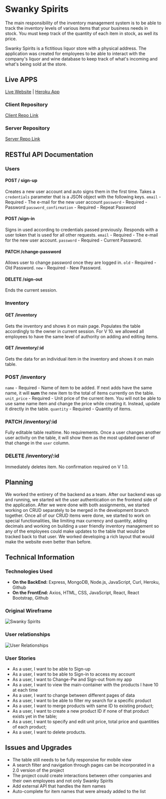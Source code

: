 # Swanky Spirits

The main responsibility of the inventory management system is to be able to track the inventory levels of various items that your business needs in stock. You must keep track of the quantity of each item in stock, as well its price.

Swanky Spirits is a fictitious liquor store with a physical address. The application was created for employees to be able to interact with the company's liquor and wine database to keep track of what's incoming and what's being sold at the store.

## Live APPS 

[Live Website](https://callback-ktz.github.io/swanky-spirits-client) | [Heroku App](https://glacial-cliffs-16241.herokuapp.com)

### Client Repository

[Client Repo Link](https://github.com/Callback-ktz/swanky-spirits-client)

### Server Repository

[Server Repo Link](https://github.com/Callback-ktz/swanky-spirits-server)

## RESTful API Documentation

### Users

#### POST / sign-up

Creates a new user account and auto signs them in the first time.
Takes a `credentials` parameter that is a JSON object with the following keys.
`email` - Required - The e-mail for the new user account
`password` - Required - Password
`password_confirmation` - Required - Repeat Password

#### POST /sign-in

Signs in used according to credentials passed previously. Responds with a user token that is used for all other requests.
`email` - Required - The e-mail for the new user account.
`password` - Required - Current Password.

#### PATCH /change-password

Allows user to change password once they are logged in.
`old` - Required - Old Password.
`new` - Required - New Password.

#### DELETE /sign-out

Ends the current session.

### Inventory

#### GET /inventory

Gets the inventory and shows it on main page. Populates the table accordingly to the owner in current session. For V 10. we allowed all employees to have the same level of authority on adding and editing items.

#### GET /inventory/:id

Gets the data for an individual item in the inventory and shows it on main table.

### POST /inventory

`name` - Required - Name of item to be added. If next adds have the same name, it will **sum** the new item to the total of items currently on the table.
`unit_price` - Required - Unit price of the current item. You will not be able to use same name item and change the price while creating it. Instead, update it directly in the table.
`quantity` - Required - Quantity of items.

### PATCH /inventory/:id

Fully editable table realtime. No requirements. Once a user changes another user activity on the table, it will show them as the most updated owner of that change in the `user` column.

### DELETE /inventory/:id

Immediately deletes item. No confirmation required on V 1.0.

## Planning

We worked the entirery of the backend as a team. After our backend was up and running, we started wit the user authentication on the frontend side of the application. After we were done with both assignments, we started working on CRUD separately to be merged in the development branch together. Once all of our CRUD items were done, we started to work on special functionalities, like limiting max currency and quantity, adding decimals and working on building a user friendly inventory management so any of the employees could make updates to the table that would be tracked back to that user. We worked developing a rich layout that would make the website even better than before.

## Technical Information

### Technologies Used

- **On the BackEnd:**
Express, MongoDB, Node.js, JavaScript, Curl, Heroku, Github
- **On the FrontEnd:**
Axios, HTML, CSS, JavaScript, React, React Bootstrap, Github

### Original Wireframe

![Swanky Spirits](https://i.imgur.com/Ekqjqv5.jpg)

### User relationships

![User Relationships](https://i.imgur.com/psotpgR.jpg)

### User Stories

- As a user, I want to be able to Sign-up
- As a user, I want to be able to Sign-in to access my account
- As a user, I want to Change-Pw and Sign-out from my app
- As a user, I want to view the main-container with the products I have 10 at each time
- As a user, I want to change between different pages of data
- As a user, I want to be able to filter my search for a specific product
- As a user, I want to merge products with same ID to existing product;
- As a user, I want to create a new product ID if none of that product exists yet in the table;
- As a user, I want to specify and edit unit price, total price and quantities of each product;
- As a user, I want to delete products.

## Issues and Upgrades

- The table still needs to be fully responsive for mobile view
- A search filter and navigation through pages can be incorporated in a 2.0 version of the project
- The project could create interactions between other companies and their own employees and not only Swanky Spirits
- Add external API that handles the item names
- Auto-complete for item names that were already added to the list
